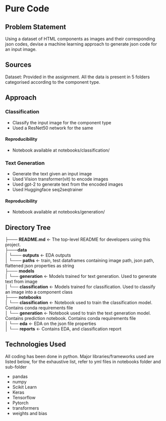 # Pure Code

## Problem Statement

Using a dataset of HTML components as images and their corresponding json codes, devise a machine learning approach to generate json code for an input image.

## Sources

Dataset: Provided in the assignment.
All the data is present in 5 folders categorised according to the component type.

## Approach

### Classification

- Classify the input image for the component type
- Used a ResNet50 network for the same

#### Reproducibility

- Notebook available at notebooks/classification/

### Text Generation

- Generate the text given an input image
- Used Vision transformer(vit) to encode images
- Used gpt-2 to generate text from the encoded images
- Used Huggingface seq2seqtrainer

#### Reproducibility

- Notebook available at notebooks/generation/

## Directory Tree

├─── **README.md** <- The top-level README for developers using this project. </br>
├───**data** </br>
│ └─── **outputs** <- EDA outputs </br>
│ └─── **paths** <- train, test dataframes containing image path, json path, flattened json properties as string </br>
├─── **models** </br>
│ └── **generation** <- Models trained for text generation. Used to generate text from image </br>
│ └── **classification** <- Models trained for classification. Used to classify an image into a component class </br>
├─── **notebooks** </br>
│ └── **classification** <- Notebook used to train the classification model. Contains conda requirements file </br>
│ └── **generation** <- Notebook used to train the text generation model. Contains prediction notebook. Contains conda requirements file </br>
│ └── **eda** <- EDA on the json file properties </br>
│ └── **reports** <- Contains EDA, and classification report </br>

## Technologies Used

All coding has been done in python. Major libraries/frameworks used are listed below, for the exhaustive list, refer to yml files in notebooks folder and sub-folder

- pandas
- numpy
- Scikit Learn
- Keras
- Tensorflow
- Pytorch
- transformers
- weights and bias
